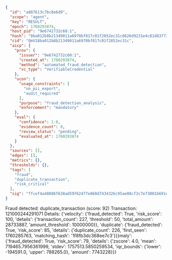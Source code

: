 ```json
{
  "id": "a887613c7bc8e6d9",
  "scope": "agent",
  "key": "RESULT",
  "epoch": 1760293874,
  "host_pid": "9e6742732c60:1",
  "hash": "8ba012b8b21349011a6970bf817c01f2852ec31c8626d9231e4c81d83773889c",
  "cid": "QmV18ba012b8b21349011a6970bf817c01f2852ec31c",
  "aicp": {
    "prov": {
      "issuer": "9e6742732c60:1",
      "created_at": 1760293874,
      "method": "automated_fraud_detection",
      "vc_type": "VerifiableCredential"
    },
    "ucon": {
      "usage_constraints": [
        "no_pii_export",
        "audit_required"
      ],
      "purpose": "fraud_detection_analysis",
      "enforcement": "mandatory"
    },
    "eval": {
      "confidence": 1.0,
      "evidence_count": 0,
      "review_status": "pending",
      "evaluated_at": 1760293874
    }
  },
  "sources": [],
  "edges": [],
  "metrics": {},
  "thresholds": {},
  "tags": [
    "fraud",
    "duplicate_transaction",
    "risk_critical"
  ],
  "sig": "ffcef4a48886f638ad59f62477e860d7434326c95ae80cf3c7e73001b691ea7a"
}
```

Fraud detected: duplicate_transaction (score: 92)
Transaction: 121000244291071
Details: {'velocity': {'fraud_detected': True, 'risk_score': 100, 'details': {'transaction_count': 227, 'threshold': 50, 'total_amount': 28733887, 'amount_threshold': 10000000}}, 'duplicate': {'fraud_detected': True, 'risk_score': 85, 'details': {'duplicate_count': 226, 'first_seen': 1760285763, 'matching_hash': '1f8fb3dc368ee7c3'}}}maly': {'fraud_detected': True, 'risk_score': 79, 'details': {'zscore': 4.0, 'mean': 719465.7956361999, 'stdev': 1757513.5850259534, 'iqr_bounds': {'lower': -194591.0, 'upper': 788265.0}, 'amount': 7743228}}}